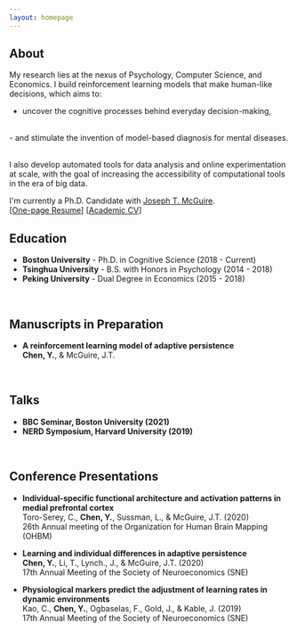 ```yaml
---
layout: homepage
---
```


## About

My research lies at the nexus of Psychology, Computer Science, and Economics. I build reinforcement learning models that make human-like decisions, which aims to:
- uncover the cognitive processes behind everyday decision-making,
<br>
- and stimulate the invention of model-based diagnosis for mental diseases. 
<br>
<br>

I also develop automated tools for data analysis and online experimentation at scale, with the goal of increasing the accessibility of computational tools in the era of big data.

I'm currently a Ph.D. Candidate with [Joseph T. McGuire](https://sites.bu.edu/cdlab/lab-director/). 
<br>
[[One-page Resume](./assets/Resume/Resume_YixinChen.pdf)] [[Academic CV](./assets/CV/CV_YixinChen.pdf)] 


## Education
- **Boston University** - Ph.D. in Cognitive Science (2018 - Current)
- **Tsinghua University** - B.S. with Honors in Psychology  (2014 - 2018)
- **Peking University** - Dual Degree in Economics (2015 - 2018)
<br>


## Manuscripts in Preparation

- **A reinforcement learning model of adaptive persistence**
  <br>
  **Chen, Y.**, & McGuire, J.T. 
<br>

## Talks

- **BBC Seminar, Boston University (2021)**
- **NERD Symposium, Harvard University (2019)**
<br>

## Conference Presentations

- **Individual-specific functional architecture and activation patterns in medial prefrontal cortex**
  <br>
  Toro-Serey, C., **Chen, Y.**, Sussman, L., & McGuire, J.T. (2020)
  <br>
  26th Annual meeting of the Organization for Human Brain Mapping (OHBM)

- **Learning and individual differences in adaptive persistence**
  <br>
  **Chen, Y.**, Li, T., Lynch., J., & McGuire, J.T. (2020)
  <br>
  17th Annual Meeting of the Society of Neuroeconomics (SNE)

- **Physiological markers predict the adjustment of learning rates in dynamic environments**
  <br>
  Kao, C., **Chen, Y.**, Ogbaselas, F., Gold, J., & Kable, J. (2019)
  <br>
  17th Annual Meeting of the Society of Neuroeconomics (SNE)
<br>

<br>


